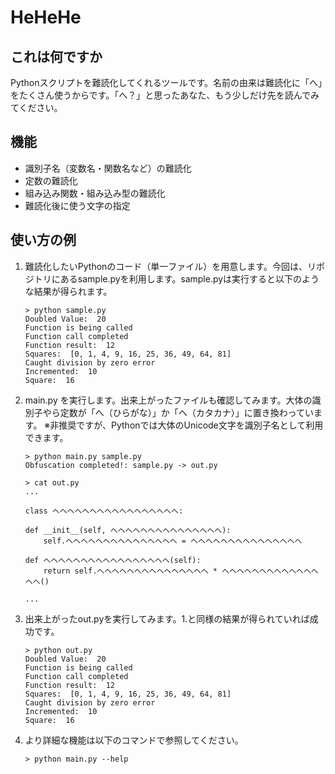 # HeHeHe

## これは何ですか

Pythonスクリプトを難読化してくれるツールです。名前の由来は難読化に「へ」をたくさん使うからです。「へ？」と思ったあなた、もう少しだけ先を読んでみてください。

## 機能

- 識別子名（変数名・関数名など）の難読化
- 定数の難読化
- 組み込み関数・組み込み型の難読化
- 難読化後に使う文字の指定

## 使い方の例

1. 難読化したいPythonのコード（単一ファイル）を用意します。今回は、リポジトリにあるsample.pyを利用します。sample.pyは実行すると以下のような結果が得られます。
    ```
    > python sample.py
    Doubled Value:  20
    Function is being called
    Function call completed
    Function result:  12
    Squares:  [0, 1, 4, 9, 16, 25, 36, 49, 64, 81]
    Caught division by zero error
    Incremented:  10
    Square:  16
    ```

2. main.py を実行します。出来上がったファイルも確認してみます。大体の識別子やら定数が「へ（ひらがな）」か「ヘ（カタカナ）」に置き換わっています。
※非推奨ですが、Pythonでは大体のUnicode文字を識別子名として利用できます。
    ```
    > python main.py sample.py
    Obfuscation completed!: sample.py -> out.py

    > cat out.py
    ...

    class へヘヘへヘへヘヘへヘへヘへヘへへへ:

    def __init__(self, へヘヘヘヘへへヘヘヘヘヘへヘへ):
        self.へヘヘヘヘへへヘヘヘヘヘへヘへ = へヘヘヘヘへへヘヘヘヘヘへヘへ

    def へヘへへヘへへへへへへへへへへヘヘ(self):
        return self.へヘヘヘヘへへヘヘヘヘヘへヘへ * へヘヘヘへヘへへへヘへへへヘへ()

    ...
    ```

3. 出来上がったout.pyを実行してみます。1.と同様の結果が得られていれば成功です。
    ```
    > python out.py           
    Doubled Value:  20
    Function is being called
    Function call completed
    Function result:  12
    Squares:  [0, 1, 4, 9, 16, 25, 36, 49, 64, 81]
    Caught division by zero error
    Incremented:  10
    Square:  16
    ```

4. より詳細な機能は以下のコマンドで参照してください。
    ```
    > python main.py --help
    ```
    
